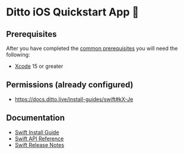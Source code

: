 # Ditto iOS Quickstart App 🚀

## Prerequisites

After you have completed the [common prerequisites] you will need the following:

- [Xcode](https://developer.apple.com/xcode/) 15 or greater

## Permissions (already configured)

- <https://docs.ditto.live/install-guides/swift#kX-Je>

## Documentation

- [Swift Install Guide](https://docs.ditto.live/install-guides/swift)
- [Swift API Reference](https://software.ditto.live/cocoa/DittoSwift/4.8.2/api-reference/)
- [Swift Release Notes](https://docs.ditto.live/release-notes/swift)

[common prerequisites]: https://github.com/getditto/quickstart#common-prerequisites
